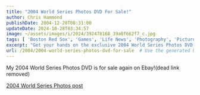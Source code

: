 ```yaml
---
title: "2004 World Series Photos DVD For Sale!"
author: Chris Hammond
publishDate: 2004-12-20T08:31:00
updateDate: 2024-10-28T03:34:57
image: ~/assets/images/i/2024/392478168_39a0f662f7_c.jpg
tags: [ 'Boston Red Sox', 'Games', 'Life News', 'Photography', 'Pictures', 'Places to See', 'Red Sox in St Louis', 'SEO', 'Site News', 'Technology' ]
excerpt: "Get your hands on the exclusive 2004 World Series Photos DVD available for purchase on Ebay! Relive the iconic moments from the championship series."
url: /2004/2004-world-series-photos-dvd-for-sale  # Use the generated URL with year
---
```

<p>My 2004 World Series Photos DVD is for sale again on Ebay!(dead link removed)</p>  <p><a href="https://www.chrishammond.com/blog/itemid/144/2004-world-series-dvd-for-the-red-sox">2004 World Series Photos post</a></p> 

